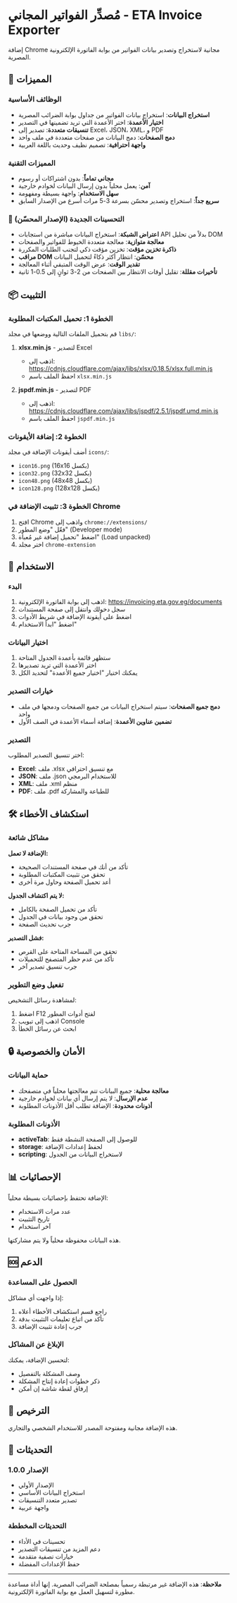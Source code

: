 # مُصدِّر الفواتير المجاني - ETA Invoice Exporter

إضافة Chrome مجانية لاستخراج وتصدير بيانات الفواتير من بوابة الفاتورة الإلكترونية المصرية.

## 🚀 المميزات

### الوظائف الأساسية
- **استخراج البيانات**: استخراج بيانات الفواتير من جداول بوابة الضرائب المصرية
- **اختيار الأعمدة**: اختر الأعمدة التي تريد تضمينها في التصدير
- **تنسيقات متعددة**: تصدير إلى Excel، JSON، XML، و PDF
- **دمج الصفحات**: دمج البيانات من صفحات متعددة في ملف واحد
- **واجهة احترافية**: تصميم نظيف وحديث باللغة العربية

### المميزات التقنية
- **مجاني تماماً**: بدون اشتراكات أو رسوم
- **آمن**: يعمل محلياً بدون إرسال البيانات لخوادم خارجية
- **سهل الاستخدام**: واجهة بسيطة ومفهومة
- **سريع جداً**: استخراج وتصدير محسّن بسرعة 3-5 مرات أسرع من الإصدار السابق

### 🚀 التحسينات الجديدة (الإصدار المحسّن)
- **اعتراض الشبكة**: استخراج البيانات مباشرة من استجابات API بدلاً من تحليل DOM
- **معالجة متوازية**: معالجة متعددة الخيوط للفواتير والصفحات
- **ذاكرة تخزين مؤقت**: تخزين مؤقت ذكي لتجنب الطلبات المكررة
- **مراقب DOM محسّن**: انتظار أكثر ذكاءً لتحميل البيانات
- **تقدير الوقت**: عرض الوقت المتبقي أثناء المعالجة
- **تأخيرات مقللة**: تقليل أوقات الانتظار بين الصفحات من 2-3 ثوانٍ إلى 0.5-1 ثانية

## 📦 التثبيت

### الخطوة 1: تحميل المكتبات المطلوبة
قم بتحميل الملفات التالية ووضعها في مجلد `libs/`:

1. **xlsx.min.js** - لتصدير Excel
   - اذهب إلى: https://cdnjs.cloudflare.com/ajax/libs/xlsx/0.18.5/xlsx.full.min.js
   - احفظ الملف باسم `xlsx.min.js`

2. **jspdf.min.js** - لتصدير PDF
   - اذهب إلى: https://cdnjs.cloudflare.com/ajax/libs/jspdf/2.5.1/jspdf.umd.min.js
   - احفظ الملف باسم `jspdf.min.js`

### الخطوة 2: إضافة الأيقونات
أضف أيقونات الإضافة في مجلد `icons/`:
- `icon16.png` (16x16 بكسل)
- `icon32.png` (32x32 بكسل)  
- `icon48.png` (48x48 بكسل)
- `icon128.png` (128x128 بكسل)

### الخطوة 3: تثبيت الإضافة في Chrome
1. افتح Chrome واذهب إلى `chrome://extensions/`
2. فعّل "وضع المطور" (Developer mode)
3. اضغط "تحميل إضافة غير مُعبأة" (Load unpacked)
4. اختر مجلد `chrome-extension`

## 🔧 الاستخدام

### البدء
1. اذهب إلى بوابة الفاتورة الإلكترونية: https://invoicing.eta.gov.eg/documents
2. سجل دخولك وانتقل إلى صفحة المستندات
3. اضغط على أيقونة الإضافة في شريط الأدوات
4. اضغط "ابدأ الاستخدام"

### اختيار البيانات
1. ستظهر قائمة بأعمدة الجدول المتاحة
2. اختر الأعمدة التي تريد تصديرها
3. يمكنك اختيار "اختيار جميع الأعمدة" لتحديد الكل

### خيارات التصدير
- **دمج جميع الصفحات**: سيتم استخراج البيانات من جميع الصفحات ودمجها في ملف واحد
- **تضمين عناوين الأعمدة**: إضافة أسماء الأعمدة في الصف الأول

### التصدير
اختر تنسيق التصدير المطلوب:
- **Excel**: ملف .xlsx مع تنسيق احترافي
- **JSON**: ملف .json للاستخدام البرمجي
- **XML**: ملف .xml منظم
- **PDF**: ملف .pdf للطباعة والمشاركة

## 🛠️ استكشاف الأخطاء

### مشاكل شائعة

**الإضافة لا تعمل:**
- تأكد من أنك في صفحة المستندات الصحيحة
- تحقق من تثبيت المكتبات المطلوبة
- أعد تحميل الصفحة وحاول مرة أخرى

**لا يتم اكتشاف الجدول:**
- تأكد من تحميل الصفحة بالكامل
- تحقق من وجود بيانات في الجدول
- جرب تحديث الصفحة

**فشل التصدير:**
- تحقق من المساحة المتاحة على القرص
- تأكد من عدم حظر المتصفح للتحميلات
- جرب تنسيق تصدير آخر

### تفعيل وضع التطوير
لمشاهدة رسائل التشخيص:
1. اضغط F12 لفتح أدوات المطور
2. اذهب إلى تبويب Console
3. ابحث عن رسائل الخطأ

## 🔒 الأمان والخصوصية

### حماية البيانات
- **معالجة محلية**: جميع البيانات تتم معالجتها محلياً في متصفحك
- **عدم الإرسال**: لا يتم إرسال أي بيانات لخوادم خارجية
- **أذونات محدودة**: الإضافة تطلب أقل الأذونات المطلوبة

### الأذونات المطلوبة
- **activeTab**: للوصول إلى الصفحة النشطة فقط
- **storage**: لحفظ إعدادات الإضافة
- **scripting**: لاستخراج البيانات من الجدول

## 📊 الإحصائيات

الإضافة تحتفظ بإحصائيات بسيطة محلياً:
- عدد مرات الاستخدام
- تاريخ التثبيت
- آخر استخدام

هذه البيانات محفوظة محلياً ولا يتم مشاركتها.

## 🆘 الدعم

### الحصول على المساعدة
إذا واجهت أي مشاكل:
1. راجع قسم استكشاف الأخطاء أعلاه
2. تأكد من اتباع تعليمات التثبيت بدقة
3. جرب إعادة تثبيت الإضافة

### الإبلاغ عن المشاكل
لتحسين الإضافة، يمكنك:
- وصف المشكلة بالتفصيل
- ذكر خطوات إعادة إنتاج المشكلة
- إرفاق لقطة شاشة إن أمكن

## 📄 الترخيص

هذه الإضافة مجانية ومفتوحة المصدر للاستخدام الشخصي والتجاري.

## 🔄 التحديثات

### الإصدار 1.0.0
- الإصدار الأولي
- استخراج البيانات الأساسي
- تصدير متعدد التنسيقات
- واجهة عربية

### التحديثات المخططة
- تحسينات في الأداء
- دعم المزيد من تنسيقات التصدير
- خيارات تصفية متقدمة
- حفظ الإعدادات المفضلة

---

**ملاحظة**: هذه الإضافة غير مرتبطة رسمياً بمصلحة الضرائب المصرية. إنها أداة مساعدة مطورة لتسهيل العمل مع بوابة الفاتورة الإلكترونية.